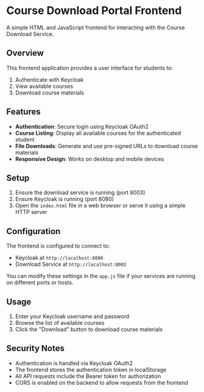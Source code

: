 # Course Download Portal Frontend

A simple HTML and JavaScript frontend for interacting with the Course Download Service.

## Overview

This frontend application provides a user interface for students to:

1. Authenticate with Keycloak
2. View available courses
3. Download course materials

## Features

- **Authentication**: Secure login using Keycloak OAuth2
- **Course Listing**: Display all available courses for the authenticated student
- **File Downloads**: Generate and use pre-signed URLs to download course materials
- **Responsive Design**: Works on desktop and mobile devices

## Setup

1. Ensure the download service is running (port 8003)
2. Ensure Keycloak is running (port 8080)
3. Open the `index.html` file in a web browser or serve it using a simple HTTP server

## Configuration

The frontend is configured to connect to:

- Keycloak at `http://localhost:8080`
- Download Service at `http://localhost:8003`

You can modify these settings in the `app.js` file if your services are running on different ports or hosts.

## Usage

1. Enter your Keycloak username and password
2. Browse the list of available courses
3. Click the "Download" button to download course materials

## Security Notes

- Authentication is handled via Keycloak OAuth2
- The frontend stores the authentication token in localStorage
- All API requests include the Bearer token for authorization
- CORS is enabled on the backend to allow requests from the frontend